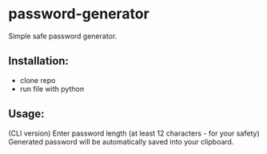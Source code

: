 # password-generator

Simple safe password generator.

## Installation:
- clone repo
- run file with python

## Usage:
(CLI version)
Enter password length (at least 12 characters - for your safety)
Generated password will be automatically saved into your clipboard.
